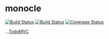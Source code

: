 # monocle

[![Build Status](https://s3-eu-west-1.amazonaws.com/lambci-buildresults-1ddodjj2jkyp5/gh/zackferrofields/monocle/branches/develop/9fd1de0e91641b5677e9135ce8a4522f.svg)](https://s3-eu-west-1.amazonaws.com/lambci-buildresults-1ddodjj2jkyp5/gh/zackferrofields/monocle/branches/develop/f60341525b46dd953bbf183010bbd51e.html)
[![Build Status](https://travis-ci.org/zackferrofields/monocle.svg?branch=develop)](https://travis-ci.org/zackferrofields/monocle)
[![Coverage Status](https://coveralls.io/repos/github/zackferrofields/monocle/badge.svg?branch=develop)](https://coveralls.io/github/zackferrofields/monocle?branch=develop)

...[TodoMVC](https://zackferrofields.github.io/monocle/ "TodoMVC")
